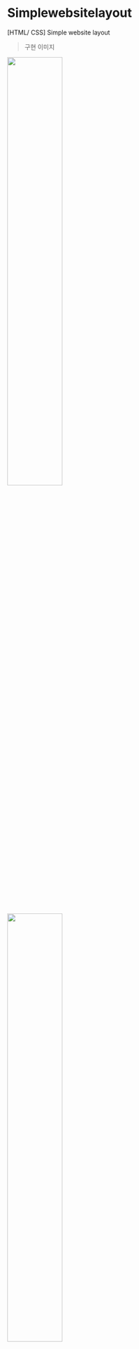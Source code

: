 # Simplewebsitelayout
[HTML/ CSS] Simple website layout


>구현 이미지
<img src="https://user-images.githubusercontent.com/71969709/118468475-c58b5e80-b73f-11eb-8838-18e01e6e55a0.png" width="50%">
<img src="https://user-images.githubusercontent.com/71969709/118468583-df2ca600-b73f-11eb-8355-7054b003f010.png" width="50%">
<img src="https://user-images.githubusercontent.com/71969709/118468651-f370a300-b73f-11eb-923c-d903c4d6ab65.png" width="50%">
<img src="https://user-images.githubusercontent.com/71969709/118468687-fec3ce80-b73f-11eb-8507-7fb82ee03973.png" width="50%">
<img src="https://user-images.githubusercontent.com/71969709/118468706-02575580-b740-11eb-8b4e-a5a46be7dd40.png" width="50%">
<img src="https://user-images.githubusercontent.com/71969709/118468970-42b6d380-b740-11eb-93fc-2ea098c3a93e.png" width="50%">
<img src="https://user-images.githubusercontent.com/71969709/118468973-43e80080-b740-11eb-83e7-de3d5210a4a4.png" width="50%">
<img src="https://user-images.githubusercontent.com/71969709/118469268-83165180-b740-11eb-96bd-bd634d482df6.png" width="50%">

